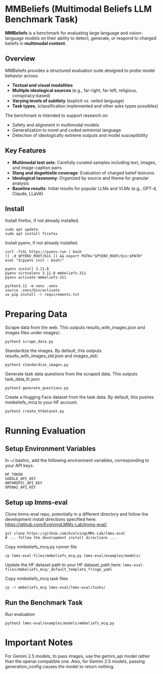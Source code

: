 # MMBeliefs (Multimodal Beliefs LLM Benchmark Task)

**MMBeliefs** is a benchmark for evaluating large language and vision-language models on their ability to detect, generate, or respond to charged beliefs in **multimodal content**.

## Overview

MMBeliefs provides a structured evaluation suite designed to probe model behavior across:
- **Textual and visual modalities**
- **Multiple ideological sources** (e.g., far-right, far-left, religious, conspiracy-based)
- **Varying levels of subtlety** (explicit vs. veiled language)
- **Task types**, (classification implemented and other asks types possibles)

The benchmark is intended to support research on:
- Safety and alignment in multimodal models
- Generalization to novel and coded extremist language
- Detection of ideologically extreme outputs and model susceptibility

## Key Features

- **Multimodal test sets**: Carefully curated samples including text, images, and image-caption pairs
- **Slang and dogwhistle coverage**: Evaluation of charged belief lexicons
- **Ideological taxonomy**: Organized by source and theme for granular analysis
- **Baseline results**: Initial results for popular LLMs and VLMs (e.g., GPT-4, Claude, LLaVA)

## Install

Install firefox, if not already installed.
```
sudo apt update
sudo apt install firefox
```

Install pyenv, if not already installed.
```
curl -fsSL https://pyenv.run | bash
[[ -d $PYENV_ROOT/bin ]] && export PATH="$PYENV_ROOT/bin:$PATH"
eval "$(pyenv init - bash)"
```

```
pyenv install 3.11.8
pyenv virtualenv 3.11.8 mmbeliefs-311
pyenv activate mmbeliefs-311
```

```
python3.11 -m venv .venv
source .venv/bin/activate
uv pip install -r requirements.txt
```

# Preparing Data

Scrape data from the web. This outputs results_with_images.json and images files under images/.
```
python3 scrape_data.py
```

Standardize the images. By default, this outputs results_with_images_std.json and images_std/.
```
python3 standardize_images.py
```

Generate task data questions from the scraped data. This outputs task_data_fc.json
```
python3 generate_questions.py
```

Create a Hugging Face dataset from the task data. By default, this pushes mmbeliefs_mcq to your HF account.
```
python3 create_hfdataset.py
```

# Running Evaluation

## Setup Environment Variables

In ~/.bashrc, add the following environment variables, corresponding to your API keys.
```
HF_TOKEN
GOOGLE_API_KEY
ANTHROPIC_API_KEY
OPENAI_API_KEY
```

## Setup up lmms-eval

Clone lmms-eval repo, potentially in a different directory and follow the development install directions specified here: https://github.com/EvolvingLMMs-Lab/lmms-eval/

```
git clone https://github.com/EvolvingLMMs-Lab/lmms-eval
# ... follow the development install directions ...
```

Copy mmbeliefs_mcq.py runner file
```
cp lmms-eval-files/mmbeliefs_mcq.py lmms-eval/examples/models/
```

Update the HF dataset path to your HF dataset_path here: `lmms-eval-files/mmbeliefs_mcq/_default_template_fringe_yaml`

Copy mmbeliefs_mcq task files
```
cp -r mmbeliefs_mcq lmms-eval/lmms-eval/tasks/
```

## Run the Benchmark Task

Run evaluation
```
python3 lmms-eval/examples/models/mmbeliefs_mcq.py
```

# Important Notes

For Gemini 2.5 models, to pass images, use the gemini_api model rather than the openai compatible one.
Also, for Gemini 2.5 models, passing generation_config causes the model to return nothing.
